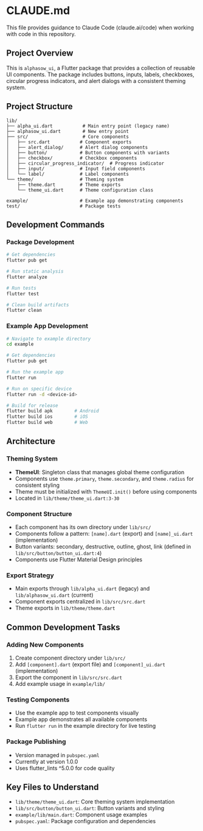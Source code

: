 # CLAUDE.md

This file provides guidance to Claude Code (claude.ai/code) when working with code in this repository.

## Project Overview

This is `alphasow_ui`, a Flutter package that provides a collection of reusable UI components. The package includes buttons, inputs, labels, checkboxes, circular progress indicators, and alert dialogs with a consistent theming system.

## Project Structure

```text
lib/
├── alpha_ui.dart           # Main entry point (legacy name)
├── alphasow_ui.dart        # New entry point
├── src/                    # Core components
│   ├── src.dart           # Component exports
│   ├── alert_dialog/      # Alert dialog components
│   ├── button/            # Button components with variants
│   ├── checkbox/          # Checkbox components
│   ├── circular_progress_indicator/  # Progress indicator
│   ├── input/             # Input field components
│   └── label/             # Label components
└── theme/                 # Theming system
    ├── theme.dart         # Theme exports
    └── theme_ui.dart      # Theme configuration class

example/                   # Example app demonstrating components
test/                      # Package tests
```

## Development Commands

### Package Development

```bash
# Get dependencies
flutter pub get

# Run static analysis
flutter analyze

# Run tests
flutter test

# Clean build artifacts
flutter clean
```

### Example App Development

```bash
# Navigate to example directory
cd example

# Get dependencies
flutter pub get

# Run the example app
flutter run

# Run on specific device
flutter run -d <device-id>

# Build for release
flutter build apk        # Android
flutter build ios        # iOS
flutter build web        # Web
```

## Architecture

### Theming System

- **ThemeUI**: Singleton class that manages global theme configuration
- Components use `theme.primary`, `theme.secondary`, and `theme.radius` for consistent styling
- Theme must be initialized with `ThemeUI.init()` before using components
- Located in `lib/theme/theme_ui.dart:3-30`

### Component Structure

- Each component has its own directory under `lib/src/`
- Components follow a pattern: `[name].dart` (export) and `[name]_ui.dart` (implementation)
- Button variants: secondary, destructive, outline, ghost, link (defined in `lib/src/button/button_ui.dart:4`)
- Components use Flutter Material Design principles

### Export Strategy

- Main exports through `lib/alpha_ui.dart` (legacy) and `lib/alphasow_ui.dart` (current)
- Component exports centralized in `lib/src/src.dart`
- Theme exports in `lib/theme/theme.dart`

## Common Development Tasks

### Adding New Components

1. Create component directory under `lib/src/`
2. Add `[component].dart` (export file) and `[component]_ui.dart` (implementation)
3. Export the component in `lib/src/src.dart`
4. Add example usage in `example/lib/`

### Testing Components

- Use the example app to test components visually
- Example app demonstrates all available components
- Run `flutter run` in the example directory for live testing

### Package Publishing

- Version managed in `pubspec.yaml`
- Currently at version 1.0.0
- Uses flutter_lints ^5.0.0 for code quality

## Key Files to Understand

- `lib/theme/theme_ui.dart`: Core theming system implementation
- `lib/src/button/button_ui.dart`: Button variants and styling
- `example/lib/main.dart`: Component usage examples
- `pubspec.yaml`: Package configuration and dependencies
